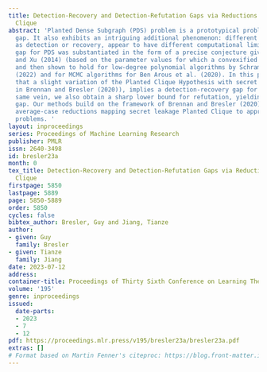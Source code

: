 ```yaml
---
title: Detection-Recovery and Detection-Refutation Gaps via Reductions from Planted
  Clique
abstract: 'Planted Dense Subgraph (PDS) problem is a prototypical problem with a computational-statistical
  gap. It also exhibits an intriguing additional phenomenon: different tasks, such
  as detection or recovery, appear to have different computational limits. A detection-recovery
  gap for PDS was substantiated in the form of a precise conjecture given by Chen
  and Xu (2014) (based on the parameter values for which a convexified MLE succeeds),
  and then shown to hold for low-degree polynomial algorithms by Schramm and Wein
  (2022) and for MCMC algorithms for Ben Arous et al. (2020). In this paper we demonstrate
  that a slight variation of the Planted Clique Hypothesis with secret leakage (introduced
  in Brennan and Bresler (2020)), implies a detection-recovery gap for PDS. In the
  same vein, we also obtain a sharp lower bound for refutation, yielding a detection-refutation
  gap. Our methods build on the framework of Brennan and Bresler (2020) to construct
  average-case reductions mapping secret leakage Planted Clique to appropriate target
  problems. '
layout: inproceedings
series: Proceedings of Machine Learning Research
publisher: PMLR
issn: 2640-3498
id: bresler23a
month: 0
tex_title: Detection-Recovery and Detection-Refutation Gaps via Reductions from Planted
  Clique
firstpage: 5850
lastpage: 5889
page: 5850-5889
order: 5850
cycles: false
bibtex_author: Bresler, Guy and Jiang, Tianze
author:
- given: Guy
  family: Bresler
- given: Tianze
  family: Jiang
date: 2023-07-12
address: 
container-title: Proceedings of Thirty Sixth Conference on Learning Theory
volume: '195'
genre: inproceedings
issued:
  date-parts:
  - 2023
  - 7
  - 12
pdf: https://proceedings.mlr.press/v195/bresler23a/bresler23a.pdf
extras: []
# Format based on Martin Fenner's citeproc: https://blog.front-matter.io/posts/citeproc-yaml-for-bibliographies/
---
```

